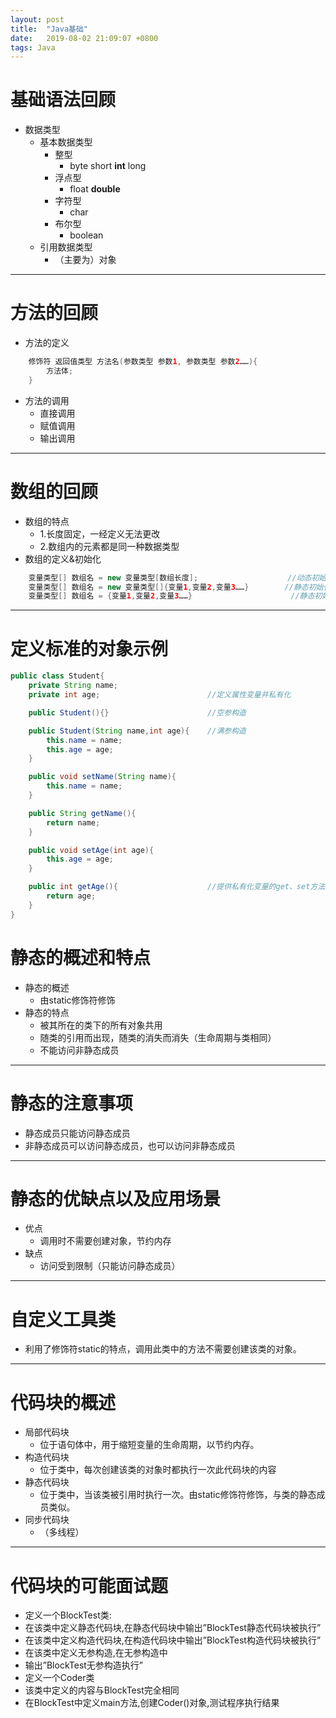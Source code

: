 ```yaml
---
layout: post
title:  "Java基础"
date:   2019-08-02 21:09:07 +0800
tags: Java
---
```


# 基础语法回顾
- 数据类型
    - 基本数据类型
        - 整型
            - byte short **int** long
        - 浮点型
            - float **double**
        - 字符型
            - char
        - 布尔型
            - boolean
    - 引用数据类型
        - （主要为）对象

---

# 方法的回顾
- 方法的定义

```java
    修饰符 返回值类型 方法名(参数类型 参数1, 参数类型 参数2……){
        方法体;
    }
```

- 方法的调用
    - 直接调用
    - 赋值调用
    - 输出调用
---

# 数组的回顾
- 数组的特点
    - 1.长度固定，一经定义无法更改
    - 2.数组内的元素都是同一种数据类型
- 数组的定义&初始化

```java
    变量类型[] 数组名 = new 变量类型[数组长度];                    //动态初始化
    变量类型[] 数组名 = new 变量类型[]{变量1,变量2,变量3……}        //静态初始化
    变量类型[] 数组名 = {变量1,变量2,变量3……}                      //静态初始化的简写形式
```

---

# 定义标准的对象示例

```java
public class Student{
    private String name;
    private int age;                        //定义属性变量并私有化

    public Student(){}                      //空参构造

    public Student(String name,int age){    //满参构造
        this.name = name;
        this.age = age;
    }

    public void setName(String name){
        this.name = name;
    }

    public String getName(){
        return name;
    }

    public void setAge(int age){
        this.age = age;
    }

    public int getAge(){                    //提供私有化变量的get、set方法
        return age;
    }
}
```

# 静态的概述和特点
- 静态的概述
    - 由static修饰符修饰
- 静态的特点
    - 被其所在的类下的所有对象共用
    - 随类的引用而出现，随类的消失而消失（生命周期与类相同）
    - 不能访问非静态成员
---
# 静态的注意事项
- 静态成员只能访问静态成员
- 非静态成员可以访问静态成员，也可以访问非静态成员
---

# 静态的优缺点以及应用场景
- 优点
    - 调用时不需要创建对象，节约内存
- 缺点
    - 访问受到限制（只能访问静态成员）
---

# 自定义工具类
- 利用了修饰符static的特点，调用此类中的方法不需要创建该类的对象。
---

# 代码块的概述
- 局部代码块
    - 位于语句体中，用于缩短变量的生命周期，以节约内存。
- 构造代码块
    - 位于类中，每次创建该类的对象时都执行一次此代码块的内容
- 静态代码块
    - 位于类中，当该类被引用时执行一次。由static修饰符修饰，与类的静态成员类似。
- 同步代码块
    - （多线程）
---

# 代码块的可能面试题
- 定义一个BlockTest类:
- 在该类中定义静态代码块,在静态代码块中输出”BlockTest静态代码块被执行”
- 在该类中定义构造代码块,在构造代码块中输出”BlockTest构造代码块被执行”
- 在该类中定义无参构造,在无参构造中
- 输出”BlockTest无参构造执行”
- 定义一个Coder类
- 该类中定义的内容与BlockTest完全相同
- 在BlockTest中定义main方法,创建Coder()对象,测试程序执行结果
